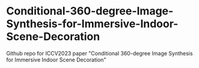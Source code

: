 # Conditional-360-degree-Image-Synthesis-for-Immersive-Indoor-Scene-Decoration
Github repo for ICCV2023 paper "Conditional 360-degree Image Synthesis for Immersive Indoor Scene Decoration"
